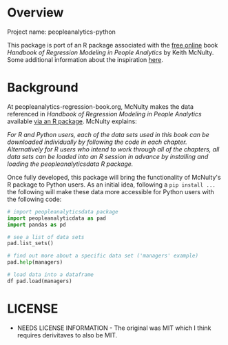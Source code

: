# Overview

Project name: peopleanalytics-python

This package is port of an R package associated with the [free online](http://peopleanalytics-regression-book.org/) book _Handbook of Regression Modeling in People Analytics_ by Keith McNulty. Some additional information about the inspiration [here](https://towardsdatascience.com/beginner-friendly-data-science-projects-accepting-contributions-3b8e26f7e88e#14bf).

# Background

At peopleanalytics-regression-book.org, McNulty makes the data referenced in _Handbook of Regression Modeling in People Analytics_ available [via an R package](https://cran.r-project.org/package=peopleanalyticsdata). McNulty explains:

_For R and Python users, each of the data sets used in this book can be downloaded individually by following the code in each chapter. Alternatively for R users who intend to work through all of the chapters, all data sets can be loaded into an R session in advance by installing and loading the peopleanalyticsdata R package._

Once fully developed, this package will bring the functionality of McNulty's R package to Python users. As an initial idea, following a `pip install ...` the following will make these data more accessible for Python users with the following code:

```Python
# import peopleanalyticsdata package
import peopleanalyticdata as pad
import pandas as pd

# see a list of data sets
pad.list_sets()

# find out more about a specific data set ('managers' example)
pad.help(managers)

# load data into a dataframe
df pad.load(managers)
```

# LICENSE

- NEEDS LICENSE INFORMATION - The original was MIT which I think requires derivitaves to also be MIT.
